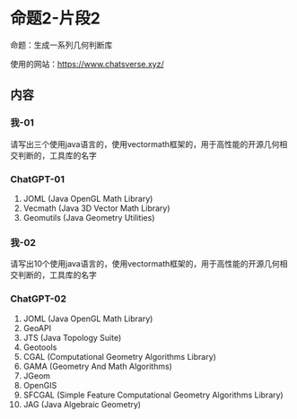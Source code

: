 # 命题2-片段2

命题：生成一系列几何判断库

使用的网站：<https://www.chatsverse.xyz/>

## 内容

### 我-01

请写出三个使用java语言的，使用vectormath框架的，用于高性能的开源几何相交判断的，工具库的名字

### ChatGPT-01

1. JOML (Java OpenGL Math Library)
2. Vecmath (Java 3D Vector Math Library)
3. Geomutils (Java Geometry Utilities)

### 我-02

请写出10个使用java语言的，使用vectormath框架的，用于高性能的开源几何相交判断的，工具库的名字

### ChatGPT-02

1. JOML (Java OpenGL Math Library)
2. GeoAPI
3. JTS (Java Topology Suite)
4. Geotools
5. CGAL (Computational Geometry Algorithms Library)
6. GAMA (Geometry And Math Algorithms)
7. JGeom
8. OpenGIS
9. SFCGAL (Simple Feature Computational Geometry Algorithms Library)
10. JAG (Java Algebraic Geometry)
